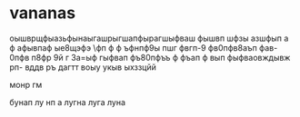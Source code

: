 # vananas


оышврщфыазьфынаыгашрыгшапфырагшыфваш фышвп шфзы азшфып а ф афывпаф ые8щэфэ \\фп
ф
ф ъфнпф9ы пшг
фвгп-9 фв0пфв8аъп фав-
0пфв п8фр 9й г
3а=ыф гыфвап фъ80пфъъ ф фъап ф
вып фыфваовждывж рп- вддв ръ 
дагтт 
воыу 
укыв
ыхззцйй 

монр 
гм

бунап
лу
нп а
лугна
луга
луна
